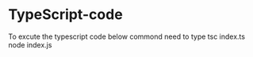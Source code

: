 # TypeScript-code
To excute the typescript code below commond need to type
tsc index.ts
node index.js
